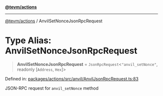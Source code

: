 [**@tevm/actions**](../README.md)

***

[@tevm/actions](../globals.md) / AnvilSetNonceJsonRpcRequest

# Type Alias: AnvilSetNonceJsonRpcRequest

> **AnvilSetNonceJsonRpcRequest** = `JsonRpcRequest`\<`"anvil_setNonce"`, readonly \[`Address`, `Hex`\]\>

Defined in: [packages/actions/src/anvil/AnvilJsonRpcRequest.ts:83](https://github.com/evmts/tevm-monorepo/blob/main/packages/actions/src/anvil/AnvilJsonRpcRequest.ts#L83)

JSON-RPC request for `anvil_setNonce` method
